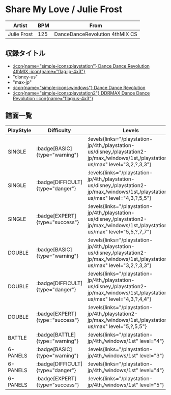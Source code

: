 # Share My Love / Julie Frost

|Artist|BPM|From|
|------|---|----|
|Julie Frost|125|DanceDanceRevolution 4thMIX CS|

## 収録タイトル

- [:icon{name="simple-icons:playstation"} Dance Dance Revolution 4thMIX :icon{name="flag:jp-4x3"}](/playstation-jp/4th)
- "disney-us"
- "max-jp"
- [:icon{name="simple-icons:windows"} Dance Dance Revolution](/windows/1st)
- [:icon{name="simple-icons:playstation2"} DDRMAX Dance Dance Revolution :icon{name="flag:us-4x3"}](/playstation2-us/max)

## 譜面一覧

|PlayStyle|Difficulty|Levels|Notes|Movie|
|---------|----------|------|-----|-----|
|SINGLE| :badge[BASIC]{type="warning"}| :levels{links="/playstation-jp/4th,/playstation-us/disney,/playstation2-jp/max,/windows/1st,/playstation2-us/max" level="3,2,?,3,3"}|176/0||
|SINGLE| :badge[DIFFICULT]{type="danger"}| :levels{links="/playstation-jp/4th,/playstation-us/disney,/playstation2-jp/max,/windows/1st,/playstation2-us/max" level="4,3,?,5,5"}|196/0||
|SINGLE| :badge[EXPERT]{type="success"}| :levels{links="/playstation-jp/4th,/playstation-us/disney,/playstation2-jp/max,/windows/1st,/playstation2-us/max" level="5,5,?,7,7"}|333/0||
|DOUBLE| :badge[BASIC]{type="warning"}| :levels{links="/playstation-jp/4th,/playstation-us/disney,/playstation2-jp/max,/windows/1st,/playstation2-us/max" level="3,2,?,3,3"}|178/0||
|DOUBLE| :badge[DIFFICULT]{type="danger"}| :levels{links="/playstation-jp/4th,/playstation-us/disney,/playstation2-jp/max,/windows/1st,/playstation2-us/max" level="4,3,?,4,4"}|224/0||
|DOUBLE| :badge[EXPERT]{type="success"}| :levels{links="/playstation-jp/4th,/playstation2-jp/max,/windows/1st,/playstation2-us/max" level="5,?,5,5"}|334/0||
|BATTLE| :badge[BATTLE]{type="warning"}| :levels{links="/playstation-jp/4th,/windows/1st" level="4"}|||
|6-PANELS| :badge[BASIC]{type="warning"}| :levels{links="/playstation-jp/4th,/windows/1st" level="3"}|176/0||
|6-PANELS| :badge[DIFFICULT]{type="danger"}| :levels{links="/playstation-jp/4th,/windows/1st" level="4"}|196/0||
|6-PANELS| :badge[EXPERT]{type="success"}| :levels{links="/playstation-jp/4th,/windows/1st" level="5"}|332/0||
